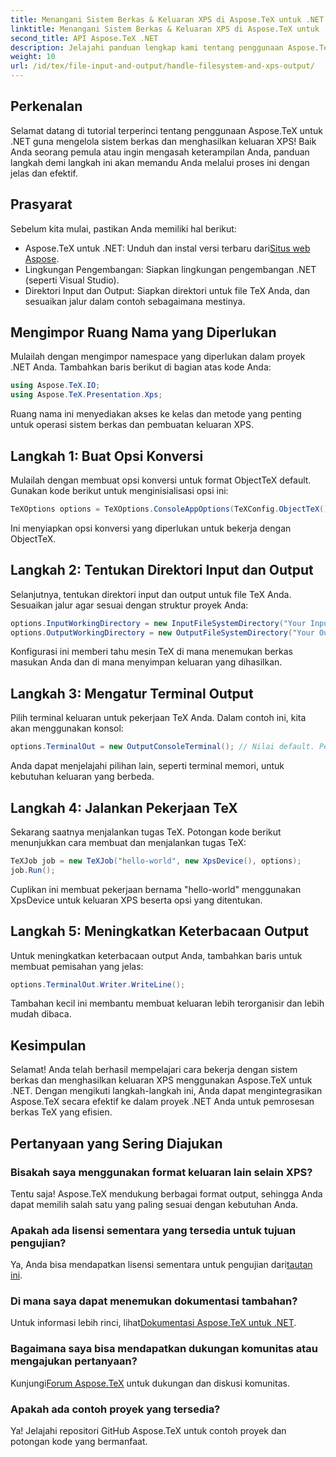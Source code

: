 ```yaml
---
title: Menangani Sistem Berkas & Keluaran XPS di Aspose.TeX untuk .NET
linktitle: Menangani Sistem Berkas & Keluaran XPS di Aspose.TeX untuk .NET
second_title: API Aspose.TeX .NET
description: Jelajahi panduan lengkap kami tentang penggunaan Aspose.TeX untuk .NET guna menangani sistem berkas dan menghasilkan keluaran XPS. Tutorial langkah demi langkah ini mencakup semuanya, mulai dari menyiapkan lingkungan hingga menjalankan tugas TeX.
weight: 10
url: /id/tex/file-input-and-output/handle-filesystem-and-xps-output/
---
```

## Perkenalan

Selamat datang di tutorial terperinci tentang penggunaan Aspose.TeX untuk .NET guna mengelola sistem berkas dan menghasilkan keluaran XPS! Baik Anda seorang pemula atau ingin mengasah keterampilan Anda, panduan langkah demi langkah ini akan memandu Anda melalui proses ini dengan jelas dan efektif.

## Prasyarat

Sebelum kita mulai, pastikan Anda memiliki hal berikut:

-  Aspose.TeX untuk .NET: Unduh dan instal versi terbaru dari[Situs web Aspose](https://releases.aspose.com/tex/net/).
- Lingkungan Pengembangan: Siapkan lingkungan pengembangan .NET (seperti Visual Studio).
- Direktori Input dan Output: Siapkan direktori untuk file TeX Anda, dan sesuaikan jalur dalam contoh sebagaimana mestinya.

## Mengimpor Ruang Nama yang Diperlukan

Mulailah dengan mengimpor namespace yang diperlukan dalam proyek .NET Anda. Tambahkan baris berikut di bagian atas kode Anda:

```csharp
using Aspose.TeX.IO;
using Aspose.TeX.Presentation.Xps;
```

Ruang nama ini menyediakan akses ke kelas dan metode yang penting untuk operasi sistem berkas dan pembuatan keluaran XPS.

## Langkah 1: Buat Opsi Konversi

Mulailah dengan membuat opsi konversi untuk format ObjectTeX default. Gunakan kode berikut untuk menginisialisasi opsi ini:

```csharp
TeXOptions options = TeXOptions.ConsoleAppOptions(TeXConfig.ObjectTeX());
```

Ini menyiapkan opsi konversi yang diperlukan untuk bekerja dengan ObjectTeX.

## Langkah 2: Tentukan Direktori Input dan Output

Selanjutnya, tentukan direktori input dan output untuk file TeX Anda. Sesuaikan jalur agar sesuai dengan struktur proyek Anda:

```csharp
options.InputWorkingDirectory = new InputFileSystemDirectory("Your Input Directory");
options.OutputWorkingDirectory = new OutputFileSystemDirectory("Your Output Directory");
```

Konfigurasi ini memberi tahu mesin TeX di mana menemukan berkas masukan Anda dan di mana menyimpan keluaran yang dihasilkan.

## Langkah 3: Mengatur Terminal Output

Pilih terminal keluaran untuk pekerjaan TeX Anda. Dalam contoh ini, kita akan menggunakan konsol:

```csharp
options.TerminalOut = new OutputConsoleTerminal(); // Nilai default. Penugasan sewenang-wenang.
```

Anda dapat menjelajahi pilihan lain, seperti terminal memori, untuk kebutuhan keluaran yang berbeda.

## Langkah 4: Jalankan Pekerjaan TeX

Sekarang saatnya menjalankan tugas TeX. Potongan kode berikut menunjukkan cara membuat dan menjalankan tugas TeX:

```csharp
TeXJob job = new TeXJob("hello-world", new XpsDevice(), options);
job.Run();
```

Cuplikan ini membuat pekerjaan bernama "hello-world" menggunakan XpsDevice untuk keluaran XPS beserta opsi yang ditentukan.

## Langkah 5: Meningkatkan Keterbacaan Output

Untuk meningkatkan keterbacaan output Anda, tambahkan baris untuk membuat pemisahan yang jelas:

```csharp
options.TerminalOut.Writer.WriteLine();
```

Tambahan kecil ini membantu membuat keluaran lebih terorganisir dan lebih mudah dibaca.

## Kesimpulan

Selamat! Anda telah berhasil mempelajari cara bekerja dengan sistem berkas dan menghasilkan keluaran XPS menggunakan Aspose.TeX untuk .NET. Dengan mengikuti langkah-langkah ini, Anda dapat mengintegrasikan Aspose.TeX secara efektif ke dalam proyek .NET Anda untuk pemrosesan berkas TeX yang efisien.

## Pertanyaan yang Sering Diajukan

### Bisakah saya menggunakan format keluaran lain selain XPS?

Tentu saja! Aspose.TeX mendukung berbagai format output, sehingga Anda dapat memilih salah satu yang paling sesuai dengan kebutuhan Anda.

### Apakah ada lisensi sementara yang tersedia untuk tujuan pengujian?

 Ya, Anda bisa mendapatkan lisensi sementara untuk pengujian dari[tautan ini](https://purchase.conholdate.com/temporary-license/).

### Di mana saya dapat menemukan dokumentasi tambahan?

 Untuk informasi lebih rinci, lihat[Dokumentasi Aspose.TeX untuk .NET](https://reference.aspose.com/tex/net/).

### Bagaimana saya bisa mendapatkan dukungan komunitas atau mengajukan pertanyaan?

 Kunjungi[Forum Aspose.TeX](https://forum.aspose.com/c/tex/47) untuk dukungan dan diskusi komunitas.

### Apakah ada contoh proyek yang tersedia?

Ya! Jelajahi repositori GitHub Aspose.TeX untuk contoh proyek dan potongan kode yang bermanfaat.
